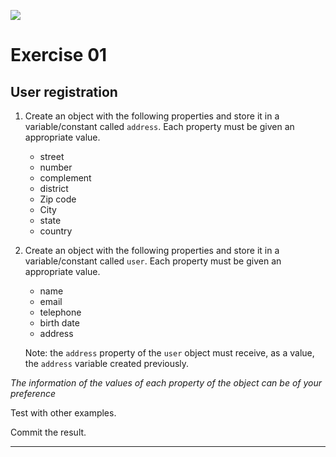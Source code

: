 ![](https://i.imgur.com/xG74tOh.png)

# Exercise 01

## User registration

1. Create an object with the following properties and store it in a variable/constant called `address`. Each property must be given an appropriate value.

     - street
     - number
     - complement
     - district
     - Zip code
     - City
     - state
     - country

2. Create an object with the following properties and store it in a variable/constant called `user`. Each property must be given an appropriate value.

     - name
     - email
     - telephone
     - birth date
     - address

     Note: the `address` property of the `user` object must receive, as a value, the `address` variable created previously.

_The information of the values of each property of the object can be of your preference_

Test with other examples.

Commit the result.

---